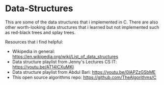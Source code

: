 # Data-Structures

This are some of the data structures that i implemented in C. There are also other worth-looking data structures that i learned but not implemented such as red-black trees and splay trees.

Resources that i find helpful: 

- Wikipedia in general: https://en.wikipedia.org/wiki/List_of_data_structures
- Data structure playlist from Jenny's Lectures CS IT: https://youtu.be/AT14lCXuMKI
- Data structure playlist from Abdul Bari: https://youtu.be/0IAPZzGSbME
- This open source algorithms repo: https://github.com/TheAlgorithms/C

